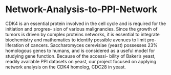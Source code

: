 # Network-Analysis-to-PPI-Network

CDK4 is an essential protein involved in the cell cycle and is required for the initiation and progres-
sion of various malignancies. Since the growth of tumors is driven by complex proteins networks,
it is essential to integrate biochemistry and mathematics to identify possible avenues to limit pro-
liferation of cancers. Saccharomyces cerevisiae (yeast) possesses 23% homologous genes to
humans, and is considered as a useful model for studying gene function. Because of the accessi-
bility of Baker’s yeast, readily available PPI datasets on yeast, our project focused on applying network analysis on the CDK4 homolog, CDC28 in yeast.